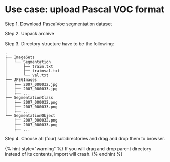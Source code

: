 # Use case: upload Pascal VOC format

Step 1. Download PascalVoc segmentation dataset

Step 2. Unpack archive

Step 3. Directory structure have to be the following:

```
.
├── ImageSets
│   └── Segmentation
│       ├── train.txt
│       ├── trainval.txt
│       └── val.txt
├── JPEGImages
│   ├── 2007_000032.jpg
│   ├── 2007_000033.jpg
│   ├── ...
├── SegmentationClass
│   ├── 2007_000032.png
│   ├── 2007_000033.png
│   ├── ...
└── SegmentationObject
    ├── 2007_000032.png
    ├── 2007_000033.png
    ├── ...
```

Step 4. Choose all (four) subdirectories and drag and drop them to browser.    

{% hint style="warning" %}
If you will drag and drop parent directory instead of its contents, import will crash.
{% endhint %}
